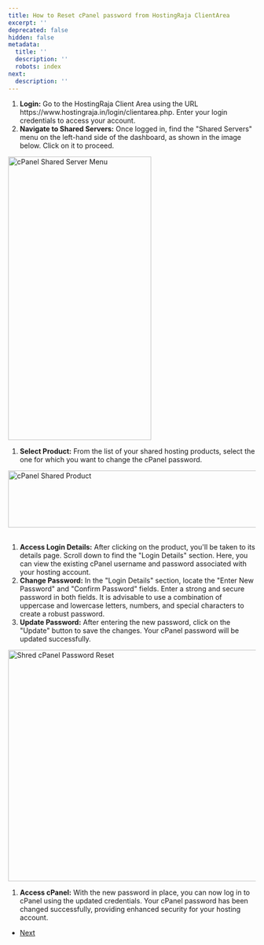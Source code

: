 ```yaml
---
title: How to Reset cPanel password from HostingRaja ClientArea
excerpt: ''
deprecated: false
hidden: false
metadata:
  title: ''
  description: ''
  robots: index
next:
  description: ''
---
```

<dl class="article-info muted">
  <dt class="article-info-term">
  </dt>
</dl>
<div itemprop="articleBody">
  <ol>
    <li><strong>Login:</strong> Go to the HostingRaja Client Area using the URL https://www.hostingraja.in/login/clientarea.php. Enter your login credentials to access your account.</li>
    <li><strong>Navigate to Shared Servers:</strong> Once logged in, find the "Shared Servers" menu on the left-hand side of the dashboard, as shown in the image below. Click on it to proceed.</li>
  </ol>
  <img title="cPanel Shared Servers" src="https://image.hostingraja.in/images/articles/reset-cpanel-password-in-hostingraja/cpanel-shared-servers.webp" alt="cPanel Shared Server Menu" width="291" height="577" />
  <br/>
  <ol>
    <li><strong>Select Product:</strong> From the list of your shared hosting products, select the one for which you want to change the cPanel password.</li>
  </ol>
  <div>
    <img title="cPanel Shared Server Product" src="https://image.hostingraja.in/images/articles/reset-cpanel-password-in-hostingraja/cpanel-shared-product.webp" alt="cPanel Shared Product" width="1008" height="116" />
  </div>
  <br/>
  <ol>
    <li><strong>Access Login Details:</strong> After clicking on the product, you'll be taken to its details page. Scroll down to find the "Login Details" section. Here, you can view the existing cPanel username and password associated with your hosting account.</li>
    <li><strong>Change Password:</strong> In the "Login Details" section, locate the "Enter New Password" and "Confirm Password" fields. Enter a strong and secure password in both fields. It is advisable to use a combination of uppercase and lowercase letters, numbers, and special characters to create a robust password.</li>
    <li><strong>Update Password:</strong> After entering the new password, click on the "Update" button to save the changes. Your cPanel password will be updated successfully.</li>
  </ol>
  <img title="Shred cPanel Password Reset" src="https://image.hostingraja.in/images/articles/reset-cpanel-password-in-hostingraja/shared-cpanel-password-reset.webp" alt="Shred cPanel Password Reset" width="1167" height="471" />
  <br/>
  <ol>
    <li><strong>Access cPanel:</strong> With the new password in place, you can now log in to cPanel using the updated credentials. Your cPanel password has been changed successfully, providing enhanced security for your hosting account.</li>
  </ol>
</div>
<ul class="pager pagenav">
  <li class="next">
    <a class="hasTooltip" title="Installing a Free SSL via the cPanel AutoSSL Feature" aria-label="Next article: Installing a Free SSL via the cPanel AutoSSL Feature" href="/docs/installing-a-free-ssl-via-the-cpanel-autossl-feature" rel="next">
      <span aria-hidden="true">Next</span> <span class="icon-chevron-right" aria-hidden="true"></span>
    </a>
  </li>
</ul>